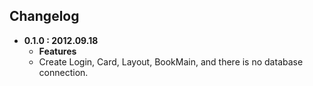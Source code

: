 ## Changelog

- **0.1.0 : 2012.09.18**
	- **Features**
	- Create Login, Card, Layout, BookMain, and there is no database connection.